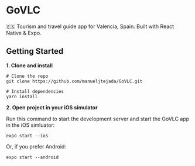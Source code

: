 # GoVLC
:es: Tourism and travel guide app for Valencia, Spain. Built with React Native & Expo.

## Getting Started

**1. Clone and install**

```
# Clone the repo
git clone https://github.com/manueljtejada/GoVLC.git

# Install dependencies
yarn install
```

**2. Open project in your iOS simulator**

Run this command to start the development server and start the GoVLC app in the iOS simluator:

```
expo start --ios
```

Or, if you prefer Android:

```
expo start --android
```
